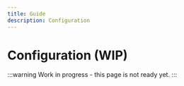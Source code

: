 ```yaml
---
title: Guide
description: Configuration
---
```


# Configuration (WIP)

:::warning
Work in progress - this page is not ready yet.
:::
